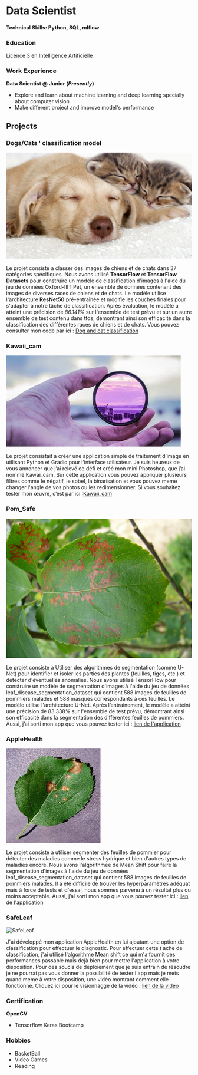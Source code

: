 # Data Scientist 

#### Technical Skills: Python, SQL, mlflow

### Education 
Licence 3 en Intelligence Artificielle

### Work Experience 
**Data Scientist @ Junior (_Presently_)**
- Explore and learn about machine learning and deep learning specially about computer vision
- Make different project and improve model's performance

## Projects 
### Dogs/Cats ' classification model
![Classification model](/assets/img/chient_chat.jpg)

Le projet consiste à classer des images de chiens et de chats dans 37 catégories spécifiques. Nous avons utilisé **TensorFlow** et **TensorFlow Datasets** pour construire un modèle de classification d'images à l'aide du jeu de données Oxford-IIIT Pet, un ensemble de données contenant des images de diverses races de chiens et de chats. Le modèle utilise l'architecture **ResNet50** pré-entraînée et modifie les couches finales pour s'adapter à notre tâche de classification. Après évaluation, le modèle a atteint une précision de _86.141%_ sur l'ensemble de test prévu et sur un autre ensemble de test contenu dans tfds, démontrant ainsi son efficacité dans la classification des différentes races de chiens et de chats. Vous pouvez consulter mon code par ici : [Dog and cat classification](https://github.com/PSVO-2024/selections-psvo2024/tree/GilbertoNoukon)


### Kawaii_cam
![Kawaii_cam](/assets/img/filtre.jpeg)

Le projet consistait à créer une application simple de traitement d’image en utilisant Python et Gradio pour l’interface utilisateur. Je suis heureux de vous annoncer que j’ai relevé ce défi et créé mon mini Photoshop, que j’ai nommé Kawai_cam. Sur cette application vous pouvez appliquer plusieurs filtres comme le négatif, le sobel, la binarisation et vous pouvez meme changer l'angle de vos photos ou les redimensionner.
Si vous souhaitez tester mon œuvre, c’est par ici :[Kawaii_cam](https://huggingface.co/spaces/ChaKaGi/Kawaii_cam) 

### Pom_Safe
![Pom_Safe](/assets/img/apple_leaf.jpeg) 

Le projet consiste à Utiliser des algorithmes de segmentation (comme U-Net) pour identifier et isoler les parties des plantes (feuilles, tiges, etc.) et détecter d'éventuelles anomalies. Nous avons utilisé TensorFlow pour construire un modèle de segmentation d'images à l'aide du jeu de données leaf_disease_segmentation_dataset qui contient 588 images de feuilles de pommiers malades et 588 masques correspondants à ces feuilles. Le modèle utilise l'architecture U-Net. Après l’entrainement, le modèle a atteint une précision de 83.338% sur l'ensemble de test prévu, démontrant ainsi son efficacité dans la segmentation des différentes feuilles de pommiers.
Aussi, j’ai sorti mon app que vous pouvez tester ici : [lien de l'application](https://huggingface.co/spaces/ChaKaGi/Pom_Safe)

### AppleHealth
![AppleHealth](/assets/img/leaf.JPG) 

Le projet consiste à utiliser segmenter des feuilles de pommier pour détecter des maladies comme le stress hydrique et bien d'autres types de maladies encore. Nous avons l'algorithmee de Mean Shift pour faire la segmentation d'images à l'aide du jeu de données leaf_disease_segmentation_dataset qui contient 588 images de feuilles de pommiers malades. Il a été difficile de trouver les hyperparamètres adéquat mais à force de tests et d'essai, nous sommes parvenu à un résultat plus ou moins acceptable.
Aussi, j’ai sorti mon app que vous pouvez tester ici : [lien de l'application](https://huggingface.co/spaces/ChaKaGi/AppleHealth)

### SafeLeaf
![SafeLeaf](/assets/img/super_feuille.avif)

J'ai développé mon application AppleHealth en lui ajoutant une option de classification pour effectuer le diagnostic. Pour effectuer cette t  ache de classification, j'ai utilisé l'algorithme Mean shift ce qui m'a fournit des performances passable mais dejà bien pour mettre l'application à votre disposition. Pour des soucis de déploiement que je suis entrain de résoudre je ne pourrai pas vous donner la possibilité de tester l'app mais je mets quand meme à votre disposition, une vidéo montrant comment elle fonctionne.
Cliquez ici pour le visionnagge de la vidéo : [lien de la vidéo](https://github.com/Gigi2k5/PSVO/blob/semaine7/essai_SafeLeaf.mp4)

### Certification 
**OpenCV**
  - Tensorflow Keras Bootcamp
    

### Hobbies
  - BasketBall
  - Video Games
  - Reading
